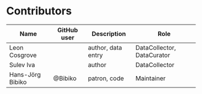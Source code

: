 # Contributors

Name               | GitHub user     | Description                          | Role
---                | ---             | ---                                  | ---
Leon Cosgrove |  | author, data entry | DataCollector, DataCurator
Sulev Iva |  | author | DataCollector
Hans-Jörg Bibiko | @Bibiko | patron, code | Maintainer
